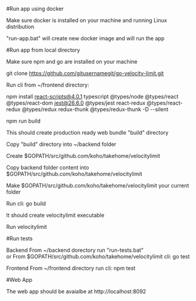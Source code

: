 
#Run app using docker

Make sure docker is installed on your machine and running Linux distribution

"run-app.bat" will create new docker image and will run the app


#Run app from local directory

Make sure npm and go are installed on your machine

git clone https://github.com/gitusernamegit/go-velocity-limit.git

Run cli from ~/frontend directory:

npm install react-scripts@4.0.1 typescript @types/node @types/react @types/react-dom jest@26.6.0 @types/jest react-redux @types/react-redux @types/redux redux-thunk @types/redux-thunk -D --silent

npm run build


This should create production ready web bundle "build" directory

Copy "build" directory into ~/backend folder


Create $GOPATH/src/github.com/koho/takehome/velocitylimit

Copy backend folder content into $GOPATH/src/github.com/koho/takehome/velocitylimit

Make $GOPATH/src/github.com/koho/takehome/velocitylimit your current folder


Run cli: go build

It should create velocitylimit executable

Run velocitylimit

#Run tests

Backend
From ~/backend dorectory run "run-tests.bat"  
or 
From $GOPATH/src/github.com/koho/takehome/velocitylimit cli: go test

Frontend
From ~/frontend directory run cli: npm test


#Web App

The web app should be avaialbe at http://localhost:8092

